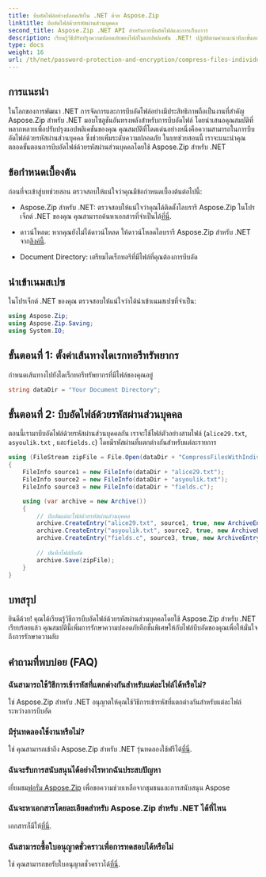 ```yaml
---
title: บีบอัดไฟล์อย่างปลอดภัยใน .NET ด้วย Aspose.Zip
linktitle: บีบอัดไฟล์ด้วยรหัสผ่านส่วนบุคคล
second_title: Aspose.Zip .NET API สำหรับการบีบอัดไฟล์และการเก็บถาวร
description: เรียนรู้วิธีปรับปรุงความปลอดภัยของไฟล์ในแอปพลิเคชัน .NET! ปฏิบัติตามคำแนะนำทีละขั้นตอนของเราเกี่ยวกับการบีบอัดไฟล์ด้วยรหัสผ่านส่วนบุคคลโดยใช้ Aspose.Zip สำหรับ .NET
type: docs
weight: 16
url: /th/net/password-protection-and-encryption/compress-files-individual-passwords/
---
```


## การแนะนำ

ในโลกของการพัฒนา .NET การจัดการและการบีบอัดไฟล์อย่างมีประสิทธิภาพถือเป็นงานที่สำคัญ Aspose.Zip สำหรับ .NET มอบโซลูชันอันทรงพลังสำหรับการบีบอัดไฟล์ โดยนำเสนอคุณสมบัติที่หลากหลายเพื่อปรับปรุงแอปพลิเคชันของคุณ คุณสมบัติที่โดดเด่นอย่างหนึ่งคือความสามารถในการบีบอัดไฟล์ด้วยรหัสผ่านส่วนบุคคล ซึ่งช่วยเพิ่มระดับความปลอดภัย ในบทช่วยสอนนี้ เราจะแนะนำคุณตลอดขั้นตอนการบีบอัดไฟล์ด้วยรหัสผ่านส่วนบุคคลโดยใช้ Aspose.Zip สำหรับ .NET

## ข้อกำหนดเบื้องต้น

ก่อนที่จะเข้าสู่บทช่วยสอน ตรวจสอบให้แน่ใจว่าคุณมีข้อกำหนดเบื้องต้นต่อไปนี้:

-  Aspose.Zip สำหรับ .NET: ตรวจสอบให้แน่ใจว่าคุณได้ติดตั้งไลบรารี Aspose.Zip ในโปรเจ็กต์ .NET ของคุณ คุณสามารถค้นหาเอกสารที่จำเป็นได้[ที่นี่](https://reference.aspose.com/zip/net/).

-  ดาวน์โหลด: หากคุณยังไม่ได้ดาวน์โหลด ให้ดาวน์โหลดไลบรารี Aspose.Zip สำหรับ .NET จาก[ลิงค์นี้](https://releases.aspose.com/zip/net/).

- Document Directory: เตรียมไดเร็กทอรีที่มีไฟล์ที่คุณต้องการบีบอัด

## นำเข้าเนมสเปซ

ในโปรเจ็กต์ .NET ของคุณ ตรวจสอบให้แน่ใจว่าได้นำเข้าเนมสเปซที่จำเป็น:

```csharp
using Aspose.Zip;
using Aspose.Zip.Saving;
using System.IO;
```

## ขั้นตอนที่ 1: ตั้งค่าเส้นทางไดเรกทอรีทรัพยากร

กำหนดเส้นทางไปยังไดเร็กทอรีทรัพยากรที่มีไฟล์ของคุณอยู่

```csharp
string dataDir = "Your Document Directory";
```

## ขั้นตอนที่ 2: บีบอัดไฟล์ด้วยรหัสผ่านส่วนบุคคล

ตอนนี้เรามาบีบอัดไฟล์ด้วยรหัสผ่านส่วนบุคคลกัน เราจะใช้ไฟล์ตัวอย่างสามไฟล์ (`alice29.txt`, `asyoulik.txt` , และ`fields.c`) โดยมีรหัสผ่านที่แตกต่างกันสำหรับแต่ละรายการ

```csharp
using (FileStream zipFile = File.Open(dataDir + "CompressFilesWithIndividualPasswords_out.zip", FileMode.Create))
{
    FileInfo source1 = new FileInfo(dataDir + "alice29.txt");
    FileInfo source2 = new FileInfo(dataDir + "asyoulik.txt");
    FileInfo source3 = new FileInfo(dataDir + "fields.c");

    using (var archive = new Archive())
    {
        // บีบอัดแต่ละไฟล์ด้วยรหัสผ่านส่วนบุคคล
        archive.CreateEntry("alice29.txt", source1, true, new ArchiveEntrySettings(new DeflateCompressionSettings(), new TraditionalEncryptionSettings("pass1")));
        archive.CreateEntry("asyoulik.txt", source2, true, new ArchiveEntrySettings(new DeflateCompressionSettings(), new AesEcryptionSettings("pass2", EncryptionMethod.AES128)));
        archive.CreateEntry("fields.c", source3, true, new ArchiveEntrySettings(new DeflateCompressionSettings(), new AesEcryptionSettings("pass3", EncryptionMethod.AES256)));
        
        // บันทึกไฟล์บีบอัด
        archive.Save(zipFile);
    }
}
```

## บทสรุป

ยินดีด้วย! คุณได้เรียนรู้วิธีการบีบอัดไฟล์ด้วยรหัสผ่านส่วนบุคคลโดยใช้ Aspose.Zip สำหรับ .NET เรียบร้อยแล้ว คุณสมบัตินี้เพิ่มการรักษาความปลอดภัยอีกชั้นพิเศษให้กับไฟล์บีบอัดของคุณเพื่อให้มั่นใจถึงการรักษาความลับ

## คำถามที่พบบ่อย (FAQ)

### ฉันสามารถใช้วิธีการเข้ารหัสที่แตกต่างกันสำหรับแต่ละไฟล์ได้หรือไม่?
ใช่ Aspose.Zip สำหรับ .NET อนุญาตให้คุณใช้วิธีการเข้ารหัสที่แตกต่างกันสำหรับแต่ละไฟล์ระหว่างการบีบอัด

### มีรุ่นทดลองใช้งานหรือไม่?
 ใช่ คุณสามารถเข้าถึง Aspose.Zip สำหรับ .NET รุ่นทดลองใช้ฟรีได้[ที่นี่](https://releases.aspose.com/).

### ฉันจะรับการสนับสนุนได้อย่างไรหากฉันประสบปัญหา
 เยี่ยมชม[ฟอรั่ม Aspose.Zip](https://forum.aspose.com/c/zip/37) เพื่อขอความช่วยเหลือจากชุมชนและการสนับสนุน Aspose

### ฉันจะหาเอกสารโดยละเอียดสำหรับ Aspose.Zip สำหรับ .NET ได้ที่ไหน
 เอกสารก็มีให้[ที่นี่](https://reference.aspose.com/zip/net/).

### ฉันสามารถซื้อใบอนุญาตชั่วคราวเพื่อการทดสอบได้หรือไม่
 ใช่ คุณสามารถขอรับใบอนุญาตชั่วคราวได้[ที่นี่](https://purchase.aspose.com/temporary-license/).
